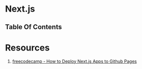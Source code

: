 # Next.js

## Table Of Contents

# Resources

1. [freecodecamp - How to Deploy Next.js Apps to Github Pages](https://www.freecodecamp.org/news/how-to-deploy-next-js-app-to-github-pages/)

